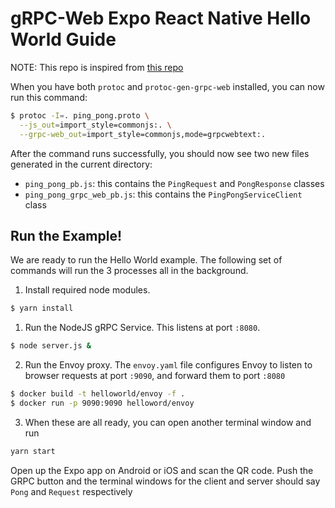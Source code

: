 # gRPC-Web Expo React Native Hello World Guide

NOTE: This repo is inspired from [this repo](https://github.com/grpc/grpc-web/blob/master/net/grpc/gateway/examples/helloworld/README.md)

When you have both `protoc` and `protoc-gen-grpc-web` installed, you can now
run this command:

```sh
$ protoc -I=. ping_pong.proto \
  --js_out=import_style=commonjs:. \
  --grpc-web_out=import_style=commonjs,mode=grpcwebtext:.
```

After the command runs successfully, you should now see two new files generated
in the current directory:

 - `ping_pong_pb.js`: this contains the `PingRequest` and `PongResponse`
   classes
 - `ping_pong_grpc_web_pb.js`: this contains the `PingPongServiceClient` class

## Run the Example!

We are ready to run the Hello World example. The following set of commands will
run the 3 processes all in the background.

 1. Install required node modules.

 ```sh
 $ yarn install
 ```

 1. Run the NodeJS gRPC Service. This listens at port `:8080`.

 ```sh
 $ node server.js &
 ```

 2. Run the Envoy proxy. The `envoy.yaml` file configures Envoy to listen to
 browser requests at port `:9090`, and forward them to port `:8080`

 ```sh
 $ docker build -t helloworld/envoy -f .
 $ docker run -p 9090:9090 helloword/envoy
 ```
 3. When these are all ready, you can open another terminal window and run
 ```sh
 yarn start
 ```

Open up the Expo app on Android or iOS and scan the QR code. Push the GRPC button and the terminal windows for the client and server should say `Pong` and `Request` respectively

